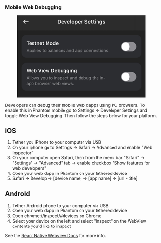 
### Mobile Web Debugging

<figure><img src="../.gitbook/assets/Developer Settings.png" alt=""><figcaption></figcaption></figure>

Developers can debug their mobile web dapps using PC browsers. To enable this in Phantom mobile go to Settings -> Developer Settings and toggle Web View Debugging. Then follow the steps below for your platform.

## iOS
1. Tether you iPhone to your computer via USB
2. On your iphone go to Settings -> Safari -> Advanced and enable "Web Inspector" 
3. On your computer open Safari, then from the menu bar "Safari" -> "Settings" -> "Advanced" tab -> enable checkbox "Show features for web developers"
4. Open your web dapp in Phantom on your tethered device
5. Safari -> Develop -> [device name] -> [app name] -> [url - title]

## Android
1. Tether Android phone to your computer via USB 
2. Open your web dapp in Phantom on your tethered device
3. Open chrome://inspect/#devices on Chrome
4. Select your device on the left and select "Inspect" on the WebView contents you'd like to inspect

See the [React Native Webview Docs](https://github.com/react-native-webview/react-native-webview/blob/master/docs/Debugging.md#debugging-webview-contents) for more info.